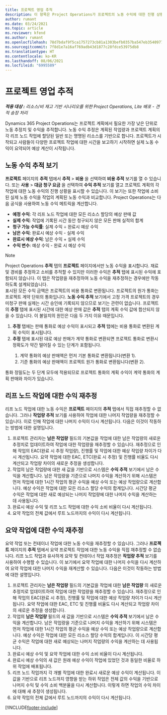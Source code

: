 ```yaml
---
title: 프로젝트 영업 추적
description: 이 항목은 Project Operations가 프로젝트의 노동 수익에 대한 진행 상황을 추적하는 방법에 대한 정보를 제공합니다.
author: rumant
ms.date: 03/24/2021
ms.topic: article
ms.reviewer: kfend
ms.author: rumant
ms.openlocfilehash: 78d7bdaf9f5ca1757273cb81a1303befb0357ba547eb354097786fc3c38962b9
ms.sourcegitcommit: 7f8d1e7a16af769adb43d1877c28fdce53975db8
ms.translationtype: HT
ms.contentlocale: ko-KR
ms.lasthandoff: 08/06/2021
ms.locfileid: "6995589"
---
```

# <a name="project-sales-tracking"></a>프로젝트 영업 추적

_**적용 대상 :** 리소스/비 재고 기반 시나리오를 위한 Project Operations, Lite 배포 - 견적 송장 처리_

Dynamics 365 Project Operations는 프로젝트 계획에서 필요한 가장 낮은 단위로 노동 추정치 및 수익을 추적합니다. 노동 수익 추정은 계획된 작업량과 프로젝트 계획의 각 리프 노드 작업에 할당된 일반 또는 명명된 리소스를 기반으로 합니다. 프로젝트가 시작되고 사람들이 다양한 프로젝트 작업에 대한 시간을 보고하기 시작하면 실제 노동 수익이 요약되어 예상 계산이 시작됩니다.

## <a name="labor-revenue-tracking-view"></a>노동 수익 추적 보기

**프로젝트** 페이지의 **추적** 탭에서 **추적** > **비용** 을 선택하여 **비용 추적** 보기를 열 수 있습니다. 또는 **사용** > **대금 청구 요금** 을 선택하여 **수익 추적** 보기를 열고 프로젝트 계획의 각 작업에 대한 노동 수익의 진행 상황을 표시할 수 있습니다. 이 보기는 또한 작업에 소비된 실제 노동 수익을 작업의 계획된 노동 수익과 비교합니다. Project Operations는 다음 공식을 사용하여 노동 수익 메트릭을 계산합니다.

- **예정 수익**: 각 리프 노드 작업에 대한 모든 리소스 할당의 예상 판매 값
- **실제 수익**: 작업에 기록된 시간 동안 청구되지 않은 모든 판매 실적의 합계
- **청구 가능 수익률**: 실제 수익 ÷ 완료시 예상 수익
- **남은 수익**: 완료시 예상 수익 - 실제 수익
- **완료시 예상 수익**: 남은 수익 + 실제 수익
- **수익 변수**: 예상 수익 - 완료 시 예상 수익


> [!NOTE]
> Project Operations **추적** 탭의 **프로젝트** 페이지에서만 노동 수익을 표시합니다. 재료 및 경비를 추정하고 소비를 추적할 수 있지만 이러한 수익은 **추적** 탭에 표시된 수익에 포함되지 않습니다. 이 탭은 작업량을 재추정하여 노동 수익을 재추정하는 경우에만 작동하도록 설계되었습니다.  
> 표시된 모든 수익 금액은 프로젝트의 비용 통화로 변환됩니다. 프로젝트의 원가 통화는 프로젝트 계약 단위의 통화입니다. **노동 수익 추적** 보기에서 고정 가격 프로젝트의 경우 미청구 판매 실제는 시간 승인에 기록되지 않으므로 보기는 관련이 없습니다.
> 프로젝트의 **추정** 탭에 표시된 시간에 대한 예상 판매 값은 **추적** 탭의 계획 수익 값에 합산되지 않을 수 있습니다. 이 불일치의 원인은 다음 두 가지 이유 때문입니다.
><ol>
   ><li> <b>추정</b> 탭에는 판매 통화로 예상 수익이 표시되고 <b>추적</b> 탭에는 비용 통화로 변환된 계획 수익이 표시됩니다. </li>
   ><li> <b>추정</b> 탭에 표시된 대로 예상 판매가 계약 통화로 변환되면 프로젝트 통화로 변환시 정확도가 약간 떨어질 수 있는 단계가 포함됩니다. </li>
><ol>
><li> 계약 통화의 예상 판매액은 먼저 기본 통화로 변환됩니다(변환 1).</li>
><li> 기준 통화의 예상 판매액이 프로젝트 원가 통화로 변환됩니다(변환 2). </li>
></ol>
></ol>
> 통화 정밀도는 두 단계 모두에 적용되므로 프로젝트 통화의 계획 수익이 계약 통화의 계획 판매와 차이가 있습니다.
   

## <a name="reprojecting-revenues-on-leaf-node-tasks"></a>리프 노드 작업에 대한 수익 재추정

리프 노드 작업에 대한 노동 수익은 **프로젝트** 페이지의 **추적** 탭에서 직접 재추정할 수 없습니다. 그러나 **작업량 추적** 보기를 사용하여 작업에 대한 나머지 작업량을 재추정할 수 있습니다. 이로 인해 작업에 대한 나머지 수익이 다시 계산됩니다. 다음은 이것이 작동하는 방법에 대한 설명입니다.

1. 프로젝트 관리자는 **남은 작업량** 필드의 기본값을 작업에 대한 남은 작업량의 새로운 추정치로 업데이트하여 작업에 대한 작업량을 재추정할 수 있습니다. 재추정으로 인해 작업의 EAC(완료 시 추정 작업량), 진행률 및 작업에 대한 예상 작업량 차이가 다시 계산됩니다. 요약 작업에 대한 EAC, ETC(완료 시 추정) 및 진행률 비율도 다시 계산되고 작업량 차이의 새로운 추정을 생성합니다.
2. 작업의 남은 작업량에 대한 새 값을 기반으로 시스템은 **수익 추적** 보기에서 남은 수익을 계산합니다. 남은 작업량을 기준으로 나머지 수익을 계산하기 위해 시스템은 먼저 작업에 대한 1시간 작업의 평균 수익을 예상 수익 또는 예상 작업량으로 계산합니다. 예상 수익은 작업에 대한 모든 리소스 할당 수익의 합계입니다. 시간당 평균 수익은 작업에 대한 새로 예상되는 나머지 작업량에 대한 나머지 수익을 계산하는 데 사용됩니다.
3. 완료시 예상 수익 및 리프 노드 작업에 대한 수익 소비 비율이 다시 계산됩니다.
4. 요약 작업의 전체 값에서 루트 노드까지의 수익이 다시 계산됩니다.

## <a name="reprojecting-revenues-on-summary-tasks"></a>요약 작업에 대한 수익 재추정

요약 작업 또는 컨테이너 작업에 대한 노동 수익을 재추정할 수 있습니다. 그러나 **프로젝트** 페이지의 **추적** 탭에서 요약 프로젝트 작업에 대한 노동 수익을 직접 재추정할 수 없습니다. 리프 노드 작업과 유사하게 요약 및 컨테이너 작업 재추정은 **작업량 추적** 보기를 사용하여 수행할 수 있습니다. 이 보기에서 요약 작업에 대한 나머지 수익을 다시 계산하여 요약 작업에 대한 나머지 수익을 재계산할 수 있습니다. 다음은 이것이 작동하는 방법에 대한 설명입니다.

1. 프로젝트 관리자는 **남은 작업량** 필드의 기본값을 작업에 대한 **남은 작업량** 의 새로운 추정치로 업데이트하여 작업에 대한 작업량을 재추정할 수 있습니다. 재추정으로 인해 작업의 EAC(완료 시 추정), 진행률 및 작업에 대한 예상 작업량 차이가 다시 계산됩니다. 요약 작업에 대한 EAC, ETC 및 진행률 비율도 다시 계산되고 작업량 차이의 새로운 추정을 생성합니다.
2. 작업의 **남은 작업량** 필드의 새 값을 기반으로 시스템은 **수익 추적** 보기에서 남은 수익을 계산합니다. 남은 작업량을 기준으로 나머지 수익을 계산하기 위해 시스템은 먼저 작업에 대한 1시간 작업의 평균 수익을 예상 수익 또는 예상 작업량으로 계산합니다. 예상 수익은 작업에 대한 모든 리소스 할당 수익의 합계입니다. 이 시간당 평균 수익은 작업에 대한 새로 예상되는 나머지 작업량의 수익을 계산하는 데 사용됩니다.
3. 완료시 예상 수익 및 요약 작업에 대한 수익 소비 비율이 다시 계산됩니다.
4. 완료시 예상 수익의 새 값은 원래 예상 수익이 작업에 있었던 것과 동일한 비율로 하위 작업에 배포됩니다.
5. 리프 노드 작업까지 각 개별 작업에 대한 완료시 새로운 예상 수익이 계산됩니다. 이 값을 기반으로 리프 노드까지 영향을 받는 하위 작업은 전체 값의 수익을 기반으로 나머지 수익 및 수익 소비 백분율을 다시 계산합니다. 이렇게 하면 작업의 수익 차이에 대해 새 추정이 생성됩니다. 
6. 요약 작업의 전체 값에서 루트 노드까지의 수익이 다시 계산됩니다.


[!INCLUDE[footer-include](../includes/footer-banner.md)]

